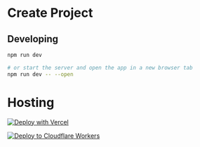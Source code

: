 # Create Project

## Developing

```bash
npm run dev

# or start the server and open the app in a new browser tab
npm run dev -- --open
```

# Hosting

[![Deploy with Vercel](https://vercel.com/button)](https://vercel.com/new/clone?repository-url=https%3A%2F%2Fgithub.com%2Ftheswerd%2Fcreateproject)

[![Deploy to Cloudflare Workers](https://deploy.workers.cloudflare.com/button)](https://deploy.workers.cloudflare.com/?url=https://github.com/theswerd/createproject)